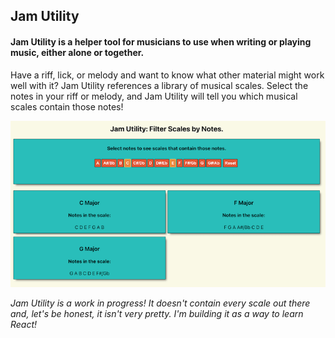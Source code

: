 ## Jam Utility 
#### Jam Utility is a helper tool for musicians to use when writing or playing music, either alone or together. 
Have a riff, lick, or melody and want to know what other material might work well with it? 
Jam Utility references a library of musical scales. Select the notes in your riff or melody, and Jam Utility will tell you which musical scales contain those notes! 

![Image of Jam Utility](public/JamUtilityScreenshot.png)

*Jam Utility is a work in progress! It doesn't contain every scale out there and, let's be honest, it isn't very pretty. I'm building it as a way to learn React!*


